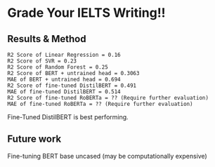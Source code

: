 # Grade Your IELTS Writing!!

## Results & Method
```
R2 Score of Linear Regression = 0.16
R2 Score of SVR = 0.23
R2 Score of Random Forest = 0.25
R2 Score of BERT + untrained head = 0.3063
MAE of BERT + untrained head = 0.694
R2 Score of fine-tuned DistilBERT = 0.491
MAE of fine-tuned DistilBERT = 0.514
R2 Score of fine-tuned RoBERTa = ?? (Require further evaluation)
MAE of fine-tuned RoBERTa = ?? (Require further evaluation)
```
Fine-Tuned DistilBERT is best performing.

## Future work
Fine-tuning BERT base uncased (may be computationally expensive)
